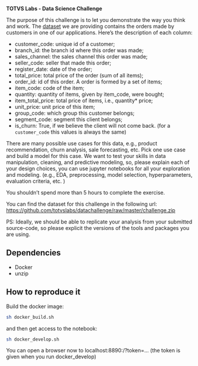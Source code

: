 <b>TOTVS Labs - Data Science Challenge</b>

The purpose of this challenge is to let you demonstrate the way you think and work. The [dataset](https://github.com/totvslabs/datachallenge/raw/master/challenge.zip) we are providing contains the orders made by customers in one of our applications. Here’s the description of each column:

* customer_code: unique id of a customer;
* branch_id: the branch id where this order was made;
* sales_channel: the sales channel this order was made;
* seller_code: seller that made this order;
* register_date: date of the order;
* total_price: total price of the order (sum of all items);
* order_id: id of this order. A order is formed by a set of items;
* item_code: code of the item;
* quantity: quantity of items, given by item_code, were bought;
* item_total_price: total price of items, i.e., quantity* price;
* unit_price: unit price of this item;
* group_code: which group this customer belongs;
* segment_code: segment this client belongs;
* is_churn: True, if we believe the client will not come back. (for a `customer_code` this values is always the same)

There are many possible use cases for this data, e.g., product recommendation, churn analysis, sale forecasting, etc.  Pick one use case and build a model for this case. We want to test your skills in data manipulation, cleaning, and predictive modeling, so, please explain each of your design choices, you can use jupyter notebooks for all your exploration and modeling. (e.g., EDA, preprocessing, model selection, hyperparameters, evaluation criteria, etc. )

You shouldn’t spend more than 5 hours to complete the exercise.

You can find the dataset for this challenge in the following url:
https://github.com/totvslabs/datachallenge/raw/master/challenge.zip

PS: Ideally, we should be able to replicate your analysis from your submitted source-code, so please explicit the versions of the tools and packages you are using.


## Dependencies

* Docker
* unzip

## How to reproduce it

Build the docker image:

```bash
sh docker_build.sh
```

and then get access to the notebook:

```bash
sh docker_develop.sh
```

You can open a browser now to localhost:8890:/?token=...
(the token is given when you run docker_develop)